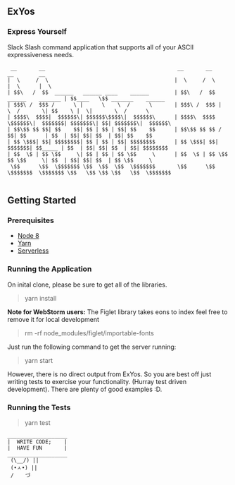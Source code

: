 ExYos
---
### Express Yourself

Slack Slash command application that supports all of your ASCII expressiveness needs.
```$xslt
 __       __                                          __       __                      __        __                     
|  \     /  \                                        |  \     /  \                    |  \      |  \                    
| $$\   /  $$  ______   ______ ____    ______        | $$\   /  $$  ______    _______ | $$____   \$$ _______    ______  
| $$$\ /  $$$ /      \ |      \    \  /      \       | $$$\ /  $$$ |      \  /       \| $$    \ |  \|       \  /      \ 
| $$$$\  $$$$|  $$$$$$\| $$$$$$\$$$$\|  $$$$$$\      | $$$$\  $$$$  \$$$$$$\|  $$$$$$$| $$$$$$$\| $$| $$$$$$$\|  $$$$$$\
| $$\$$ $$ $$| $$    $$| $$ | $$ | $$| $$    $$      | $$\$$ $$ $$ /      $$| $$      | $$  | $$| $$| $$  | $$| $$    $$
| $$ \$$$| $$| $$$$$$$$| $$ | $$ | $$| $$$$$$$$      | $$ \$$$| $$|  $$$$$$$| $$_____ | $$  | $$| $$| $$  | $$| $$$$$$$$
| $$  \$ | $$ \$$     \| $$ | $$ | $$ \$$     \      | $$  \$ | $$ \$$    $$ \$$     \| $$  | $$| $$| $$  | $$ \$$     \
 \$$      \$$  \$$$$$$$ \$$  \$$  \$$  \$$$$$$$       \$$      \$$  \$$$$$$$  \$$$$$$$ \$$   \$$ \$$ \$$   \$$  \$$$$$$$
                                                                                                       
```
## Getting Started

### Prerequisites
- [Node 8](https://nodejs.org/en/download/)
- [Yarn](https://yarnpkg.com/en/)
- [Serverless](https://serverless.com/framework/docs/getting-started/)

### Running the Application

On inital clone, please be sure to get all of the libraries.

> yarn install

**Note for WebStorm users:** The Figlet library takes eons to index feel free to remove it for local development

> rm -rf node_modules/figlet/importable-fonts

Just run the following command to get the server running:

> yarn start

However, there is no direct output from ExYos.
So you are best off just writing tests to exercise your functionality. (Hurray test driven development).
There are plenty of good examples :D.

### Running the Tests

> yarn test

```$xslt
___________________
|  WRITE CODE;    |
|  HAVE FUN       |
___________________
 (\__/) ||
 (•ㅅ•) ||
 / 　 づ
```

